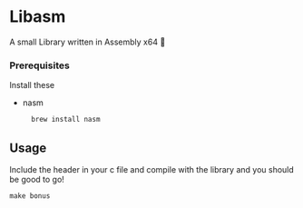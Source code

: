 # Libasm

A small Library written in Assembly x64 👻

### Prerequisites

Install these
* nasm
  ```sh
	brew install nasm
  ```

## Usage

Include the header in your c file and compile with the library and you should be good to go!
```
make bonus
```
